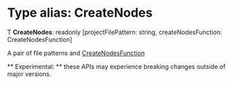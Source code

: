 # Type alias: CreateNodes

Ƭ **CreateNodes**: readonly [projectFilePattern: string, createNodesFunction: CreateNodesFunction]

A pair of file patterns and [CreateNodesFunction](../../devkit/documents/CreateNodesFunction)

** Experimental: ** these APIs may experience breaking changes outside of major versions.
